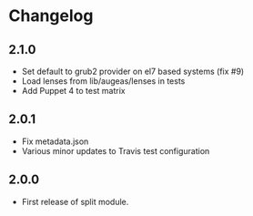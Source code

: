 # Changelog

## 2.1.0

- Set default to grub2 provider on el7 based systems (fix #9)
- Load lenses from lib/augeas/lenses in tests
- Add Puppet 4 to test matrix

## 2.0.1

- Fix metadata.json
- Various minor updates to Travis test configuration

## 2.0.0

- First release of split module.

